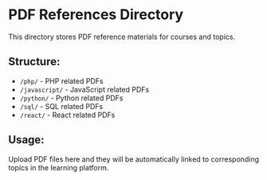 # PDF References Directory

This directory stores PDF reference materials for courses and topics.

## Structure:
- `/php/` - PHP related PDFs
- `/javascript/` - JavaScript related PDFs  
- `/python/` - Python related PDFs
- `/sql/` - SQL related PDFs
- `/react/` - React related PDFs

## Usage:
Upload PDF files here and they will be automatically linked to corresponding topics in the learning platform.

